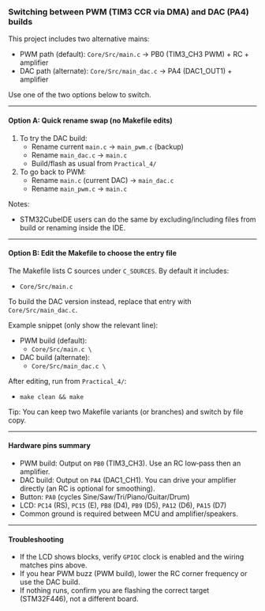 ### Switching between PWM (TIM3 CCR via DMA) and DAC (PA4) builds

This project includes two alternative mains:
- PWM path (default): `Core/Src/main.c` → PB0 (TIM3_CH3 PWM) + RC + amplifier
- DAC path (alternate): `Core/Src/main_dac.c` → PA4 (DAC1_OUT1) + amplifier

Use one of the two options below to switch.

---

#### Option A: Quick rename swap (no Makefile edits)
1) To try the DAC build:
   - Rename current `main.c` → `main_pwm.c` (backup)
   - Rename `main_dac.c` → `main.c`
   - Build/flash as usual from `Practical_4/`
2) To go back to PWM:
   - Rename `main.c` (current DAC) → `main_dac.c`
   - Rename `main_pwm.c` → `main.c`

Notes:
- STM32CubeIDE users can do the same by excluding/including files from build or renaming inside the IDE.

---

#### Option B: Edit the Makefile to choose the entry file
The Makefile lists C sources under `C_SOURCES`. By default it includes:
- `Core/Src/main.c`

To build the DAC version instead, replace that entry with `Core/Src/main_dac.c`.

Example snippet (only show the relevant line):
- PWM build (default):
  - `Core/Src/main.c \`
- DAC build (alternate):
  - `Core/Src/main_dac.c \`

After editing, run from `Practical_4/`:
- `make clean && make`

Tip: You can keep two Makefile variants (or branches) and switch by file copy.

---

#### Hardware pins summary
- PWM build: Output on `PB0` (TIM3_CH3). Use an RC low‑pass then an amplifier.
- DAC build: Output on `PA4` (DAC1_CH1). You can drive your amplifier directly (an RC is optional for smoothing).
- Button: `PA0` (cycles Sine/Saw/Tri/Piano/Guitar/Drum)
- LCD: `PC14` (RS), `PC15` (E), `PB8` (D4), `PB9` (D5), `PA12` (D6), `PA15` (D7)
- Common ground is required between MCU and amplifier/speakers.

---

#### Troubleshooting
- If the LCD shows blocks, verify `GPIOC` clock is enabled and the wiring matches pins above.
- If you hear PWM buzz (PWM build), lower the RC corner frequency or use the DAC build.
- If nothing runs, confirm you are flashing the correct target (STM32F446), not a different board.
